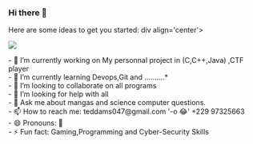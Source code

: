 ### Hi there 👋

<!--
**Tednoob17/Tednoob17** is a ✨ _special_ ✨ repository because its `README.md` (this file) appears on your GitHub profile.
-->
Here are some ideas to get you started:
div align='center'>

<img src="https://images7.alphacoders.com/117/1173564.png"/><br>
</div>
- 🔭 I’m currently working on My personnal project in (C,C++,Java) ,CTF player <br>
- 🌱 I’m currently learning Devops,Git and ..........* <br>
- 👯 I’m looking to collaborate on all programs <br>
- 🤔 I’m looking for help with all  <br>
- 💬 Ask me about mangas and science computer questions. <br>
- 📫 How to reach me: teddams047@gmail.com '-o 😂' +229 97325663  <br>
- 😄 Pronouns: 🙂 <br>
- ⚡ Fun fact: Gaming,Programming and Cyber-Security Skills <br>

